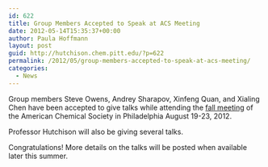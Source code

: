 ```yaml
---
id: 622
title: Group Members Accepted to Speak at ACS Meeting
date: 2012-05-14T15:35:37+00:00
author: Paula Hoffmann
layout: post
guid: http://hutchison.chem.pitt.edu/?p=622
permalink: /2012/05/group-members-accepted-to-speak-at-acs-meeting/
categories:
  - News
---
```

Group members Steve Owens, Andrey Sharapov, Xinfeng Quan, and Xialing Chen have been accepted to give talks while attending the [fall meeting](http://portal.acs.org/portal/acs/corg/content?_nfpb=true&_pageLabel=PP_ARTICLEMAIN&node_id=395&content_id=CNBP_029137&use_sec=true&sec_url_var=region1&__uuid=9a908aba-47d0-4c5d-9385-192e53925fc8) of the American Chemical Society in Philadelphia August 19-23, 2012.

Professor Hutchison will also be giving several talks.

Congratulations! More details on the talks will be posted when available later this summer.